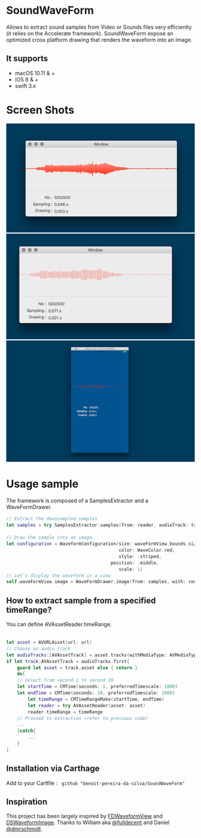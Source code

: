 # SoundWaveForm

Allows to extract sound samples from Video or Sounds files very efficiently (it relies on the Accelerate framework). SoundWaveForm expose an optimized cross platform drawing that renders the waveform into an Image.

## It supports 

- macOS 10.11 & + 
- iOS 8 & + 
- swift 3.x

# Screen Shots

![MacDown Screenshot](screenshot-1.png)
![MacDown Screenshot](screenshot-2.png)
![MacDown Screenshot](screenshot-3.png)

# Usage sample 

The framework is composed of a SamplesExtractor and a WaveFormDrawer.

```swift 
// Extract the downsampled samples
let samples = try SamplesExtractor.samples(from: reader, audioTrack: track, desiredNumberOfSamples: 500)

// Draw the sample into an image.
let configuration = WaveformConfiguration(size: waveFormView.bounds.size,									 backgroundColor:WaveColor.lightGray,
                                          color: WaveColor.red,
                                          style: .striped,
                                       position: .middle,
                                          scale: 1)
// Let's display the waveform in a view                     
self.waveFormView.image = WaveFormDrawer.image(from: samples, with: configuration)
```

## How to extract sample from a specified timeRange?

You can define AVAssetReader.timeRange.

```swift

let asset = AVURLAsset(url: url)
// Choose an audio track
let audioTracks:[AVAssetTrack] = asset.tracks(withMediaType: AVMediaTypeAudio)
if let track:AVAssetTrack = audioTracks.first{
    guard let asset = track.asset else { return }
    do{
	// Select from second 1 to second 10
	let startTime = CMTime(seconds: 1, preferredTimescale: 1000)
	let endTime = CMTime(seconds: 10, preferredTimescale: 1000)
        let timeRange = CMTimeRangeMake(startTime, endTime)
        let reader = try AVAssetReader(asset: asset)
        reader.timeRange = timeRange 
	// Proceed to extraction (refer to previous code)
	...
    }catch{
    	...
    }	
}
```

## Installation via Carthage

Add to your Cartfile : ` github "benoit-pereira-da-silva/SoundWaveForm"` 


## Inspiration

This project has been largely inspired by [FDWaveformView](https://github.com/fulldecent/FDWaveformView) and [DSWaveformImage](https://github.com/dmrschmidt/DSWaveformImage). Thanks to William aka [@fulldecent](https://github.com/fulldecent/) and Daniel [@dmrschmidt](https://github.com/dmrschmidt/).
	
